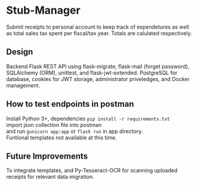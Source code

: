 # Stub-Manager

Submit receipts to personal account to keep track of expendetures as well as total sales tax spent per fiscal/tax year.
Totals are calulated respectively.

## Design

Backend Flask REST API using flask-migrate, flask-mail (forget password), SQLAlchemy (ORM), unittest, and flask-jwt-extended. PostgreSQL for database, cookies for JWT storage, administrator priveledges, and Docker management.

## How to test endpoints in postman
Install Python 3+, dependencies `pip install -r requirements.txt`\
import json collection file into postman\
and run `gunicorn app:app` or `flask run` in app directory.\
Funtional templates not available at this time.

## Future Improvements

To integrate templates, and Py-Tesseract-OCR for scanning uploaded receipts for relevant data migration.

